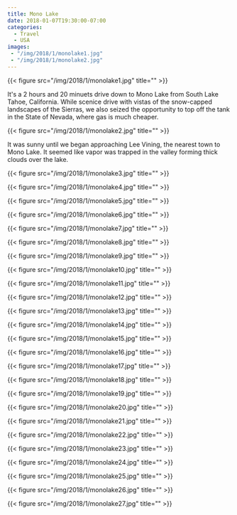 ```yaml
---
title: Mono Lake
date: 2018-01-07T19:30:00-07:00
categories:
  - Travel
  - USA
images:
 - "/img/2018/1/monolake1.jpg"
 - "/img/2018/1/monolake2.jpg"
---
```

{{< figure src="/img/2018/1/monolake1.jpg" title="" >}}

It's a 2 hours and 20 minuets  drive down to Mono Lake from South Lake Tahoe, California. While scenice drive with vistas of the snow-capped landscapes of the Sierras, we also seized the opportunity to top off the tank in the State of Nevada, where gas is much cheaper.

<!--more-->

{{< figure src="/img/2018/1/monolake2.jpg" title="" >}}

It was sunny until we began approaching Lee Vining, the nearest town to Mono Lake. It seemed like vapor was trapped in the valley forming thick clouds over the lake.

{{< figure src="/img/2018/1/monolake3.jpg" title="" >}}

{{< figure src="/img/2018/1/monolake4.jpg" title="" >}}

{{< figure src="/img/2018/1/monolake5.jpg" title="" >}}

{{< figure src="/img/2018/1/monolake6.jpg" title="" >}}

{{< figure src="/img/2018/1/monolake7.jpg" title="" >}}

{{< figure src="/img/2018/1/monolake8.jpg" title="" >}}

{{< figure src="/img/2018/1/monolake9.jpg" title="" >}}

{{< figure src="/img/2018/1/monolake10.jpg" title="" >}}

{{< figure src="/img/2018/1/monolake11.jpg" title="" >}}

{{< figure src="/img/2018/1/monolake12.jpg" title="" >}}

{{< figure src="/img/2018/1/monolake13.jpg" title="" >}}

{{< figure src="/img/2018/1/monolake14.jpg" title="" >}}

{{< figure src="/img/2018/1/monolake15.jpg" title="" >}}

{{< figure src="/img/2018/1/monolake16.jpg" title="" >}}

{{< figure src="/img/2018/1/monolake17.jpg" title="" >}}

{{< figure src="/img/2018/1/monolake18.jpg" title="" >}}

{{< figure src="/img/2018/1/monolake19.jpg" title="" >}}

{{< figure src="/img/2018/1/monolake20.jpg" title="" >}}

{{< figure src="/img/2018/1/monolake21.jpg" title="" >}}

{{< figure src="/img/2018/1/monolake22.jpg" title="" >}}

{{< figure src="/img/2018/1/monolake23.jpg" title="" >}}

{{< figure src="/img/2018/1/monolake24.jpg" title="" >}}

{{< figure src="/img/2018/1/monolake25.jpg" title="" >}}

{{< figure src="/img/2018/1/monolake26.jpg" title="" >}}

{{< figure src="/img/2018/1/monolake27.jpg" title="" >}}
